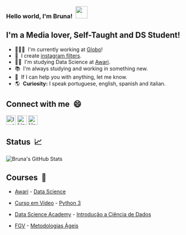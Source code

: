 ### Hello world, I'm Bruna! &nbsp;<img width="33px" src="https://user-images.githubusercontent.com/1303154/88677602-1635ba80-d120-11ea-84d8-d263ba5fc3c0.gif" /> ###

## I'm a Media lover, Self-Taught and DS Student! ##

- 👨🏻‍💻&nbsp; I'm currently working at [Globo][intership]!
-    📍&nbsp; I create [instagram filters][website].
- ✍🏻&nbsp; I'm studying Data Science at [Awari][awari].
- 📚&nbsp; I'm always studying and working in something new.
- 💜&nbsp; If I can help you with anything, let me know.
- 🌎&nbsp; **Curiosity:** I speak portuguese, english, spanish and italian.

## Connect with me &nbsp;😄 ##

[<img alt="Instagram" height="26px" src="https://img.shields.io/badge/-@bruna_kuntz-e84393?style=flat&labelColor=e84393&logo=instagram&logoColor=white" />][instagram]
[<img alt="LinkedIn" height="26px" src="https://img.shields.io/badge/-LinkedIn-blue?style=flat&labelColor=blue&logo=Linkedin&logoColor=white&link=https://www.linkedin.com/in/bruna-kuntz-90210b175/" />][linkedin]
[<img alt="Hotmail" height="26px" src="https://img.shields.io/badge/-Hotmail-c14438?style=flat&labelColor=c14438&logo=Gmail&logoColor=white&link=mailto:brunak.mathias@hotmail.com" />](mailto:brunak.mathias@hotmail.com)

## Status &nbsp;📈 ##
<img align = "center" alt = "Bruna's GitHub Stats" src = "https://github-readme-stats.vercel.app/api?username=BrunaKuntz&count_private=true&show_icons=true&hide_border=true&title_color=FFF&icon_color=FFF&bg_color=00000000&text_color=fff" />

## Courses &nbsp;🚀 ##

- [Awari][awari] - [Data Science][cursodatascience]

- [Curso em Vídeo](cursoemvideo) - [Python 3][certificadopy]

- [Data Science Academy](DSA) - [Introdução a Ciência de Dados][CertificadoDSA]

- [FGV](FGV) - [Metodologias Ágeis][cursofgv]

<!-- Links -->
[intership]: https://globoesporte.globo.com/
[website]: https://www.facebook.com/sparkarhub/portfolios/ig/bruna_kuntz/
[githubProfile]: https://github.com/BrunaKuntz
[instagram]: https://www.instagram.com/bruna_kuntz/
[linkedin]: https://www.linkedin.com/in/bruna-kuntz-90210b175/
[awari]: https://awari.com.br/
[cursodatascience]: https://awari.com.br/curso-data-science/
[cursoemvideo]: https://www.cursoemvideo.com/
[certificadopy]: https://drive.google.com/file/d/1U7c-wu7wKbu9WBhcLtlCZVVwvhM5-UEH/view?usp=sharing
[DSA]: https://www.datascienceacademy.com.br/
[CertificadoDSA]: https://drive.google.com/file/d/1VosmgWdL7Pf4-yFI--2JSxKyGJAkYZx1/view?usp=sharing
[FGV]: https://portal.fgv.br/en
[cursofgv]: https://educacao-executiva.fgv.br/cursos/online/curta-media-duracao-online/metodos-ageis

